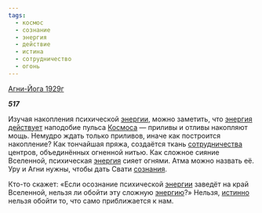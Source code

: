 ```yaml
---
tags:
  - космос
  - сознание
  - энергия
  - действие
  - истина
  - сотрудничество
  - огонь
---
```

[Агни-Йога 1929г](https://127.0.0.1:4002/agni/1929)

___517___

Изучая накопления психической [энергии](../../../tags/#[энергия](../../../tags/#энергия)), можно заметить, что [энергия](../../../tags/#энергия) [действует](../../../tags/#действие) наподобие пульса [Космоса](../../../tags/#космос) — приливы и отливы накопляют мощь. Немудро ждать только приливов, иначе как построится накопление? Как тончайшая пряжа, создаётся ткань [сотрудничества](../../../tags/#сотрудничество) центров, объединённых огненной нитью. Как сложное сияние Вселенной, психическая [энергия](../../../tags/#энергия) сияет огнями. Атма можно назвать её. Уру и Агни нужны, чтобы дать Свати [сознания](../../../tags/#[сознание](../../../tags/#сознание)).   

Кто-то скажет: «Если осознание психической [энергии](../../../tags/#[энергия](../../../tags/#энергия)) заведёт на край Вселенной, нельзя ли обойти эту сложную [энергию](../../../tags/#энергия)?» Нельзя, [истинно](../../../tags/#истина) нельзя обойти то, что само приближается к нам.